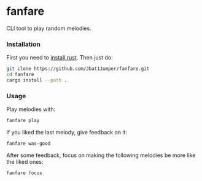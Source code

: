 # fanfare

CLI tool to play random melodies.

### Installation

First you need to [install rust](https://www.rust-lang.org/tools/install).
Then just do:

```bash
git clone https://github.com/Jbat1Jumper/fanfare.git
cd fanfare
cargo install --path .
```

### Usage

Play melodies with:

```bash
fanfare play
```

If you liked the last melody, give feedback on it:

```bash
fanfare was-good
```

After some feedback, focus on making the following melodies be more like the liked ones:

```bash
fanfare focus
```
